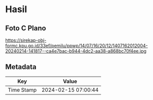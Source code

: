 # Hasil

## Foto C Plano

https://sirekap-obj-formc.kpu.go.id/33ef/pemilu/ppwp/14/07/16/20/12/1407162012004-20240214-141817--ca4e7bac-b944-4dc2-aa38-a868bc70f4ee.jpg


## Metadata

| Key        | Value               |
| ---------- | ------------------- |
| Time Stamp | 2024-02-15 07:00:44 |



